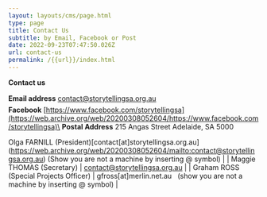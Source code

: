 ```yaml
---
layout: layouts/cms/page.html
type: page
title: Contact Us
subtitle: by Email, Facebook or Post
date: 2022-09-23T07:47:50.026Z
url: contact-us
permalink: /{{url}}/index.html
---
```

**Contact us**

**Email address** [contact@storytellingsa.org.au](https://web.archive.org/web/20200308052604/mailto:contact@storytellingsa.org.au)\
**Facebook** [https://www.facebook.com/storytellingsa](https://web.archive.org/web/20200308052604/https://www.facebook.com/storytellingsa)\
**Postal Address** 215 Angas Street Adelaide, SA 5000 

Olga FARNILL (President)\[contact[at]storytellingsa.org.au](https://web.archive.org/web/20200308052604/mailto:contact@storytellingsa.org.au) (Show you are not a machine by inserting @ symbol) |
| Maggie THOMAS (Secretary)              | [contact@storytellingsa.org.au](https://web.archive.org/web/20200308052604/mailto:contact@storytellingsa.org.au)                                                        |
| Graham ROSS (Special Projects Officer) | gfross\[at]merlin.net.au   (show you are not a machine by inserting @ symbol)                                                                                           |